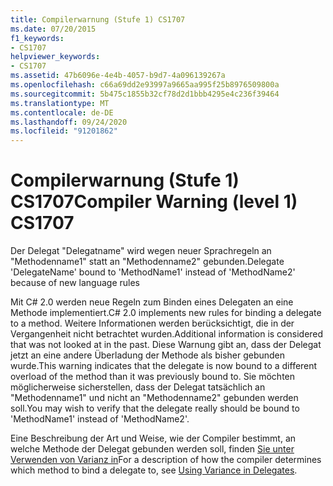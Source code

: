 ```yaml
---
title: Compilerwarnung (Stufe 1) CS1707
ms.date: 07/20/2015
f1_keywords:
- CS1707
helpviewer_keywords:
- CS1707
ms.assetid: 47b6096e-4e4b-4057-b9d7-4a096139267a
ms.openlocfilehash: c66a69dd2e93997a9665aa995f25b8976509800a
ms.sourcegitcommit: 5b475c1855b32cf78d2d1bbb4295e4c236f39464
ms.translationtype: MT
ms.contentlocale: de-DE
ms.lasthandoff: 09/24/2020
ms.locfileid: "91201862"
---
```

# <a name="compiler-warning-level-1-cs1707"></a><span data-ttu-id="6ed47-102">Compilerwarnung (Stufe 1) CS1707</span><span class="sxs-lookup"><span data-stu-id="6ed47-102">Compiler Warning (level 1) CS1707</span></span>

<span data-ttu-id="6ed47-103">Der Delegat "Delegatname" wird wegen neuer Sprachregeln an "Methodenname1" statt an "Methodenname2" gebunden.</span><span class="sxs-lookup"><span data-stu-id="6ed47-103">Delegate 'DelegateName' bound to 'MethodName1' instead of 'MethodName2' because of new language rules</span></span>  
  
 <span data-ttu-id="6ed47-104">Mit C# 2.0 werden neue Regeln zum Binden eines Delegaten an eine Methode implementiert.</span><span class="sxs-lookup"><span data-stu-id="6ed47-104">C# 2.0 implements new rules for binding a delegate to a method.</span></span> <span data-ttu-id="6ed47-105">Weitere Informationen werden berücksichtigt, die in der Vergangenheit nicht betrachtet wurden.</span><span class="sxs-lookup"><span data-stu-id="6ed47-105">Additional information is considered that was not looked at in the past.</span></span> <span data-ttu-id="6ed47-106">Diese Warnung gibt an, dass der Delegat jetzt an eine andere Überladung der Methode als bisher gebunden wurde.</span><span class="sxs-lookup"><span data-stu-id="6ed47-106">This warning indicates that the delegate is now bound to a different overload of the method than it was previously bound to.</span></span> <span data-ttu-id="6ed47-107">Sie möchten möglicherweise sicherstellen, dass der Delegat tatsächlich an "Methodenname1" und nicht an "Methodenname2" gebunden werden soll.</span><span class="sxs-lookup"><span data-stu-id="6ed47-107">You may wish to verify that the delegate really should be bound to 'MethodName1' instead of 'MethodName2'.</span></span>  
  
 <span data-ttu-id="6ed47-108">Eine Beschreibung der Art und Weise, wie der Compiler bestimmt, an welche Methode der Delegat gebunden werden soll, finden [Sie unter Verwenden von Varianz in](../programming-guide/concepts/covariance-contravariance/using-variance-in-delegates.md)</span><span class="sxs-lookup"><span data-stu-id="6ed47-108">For a description of how the compiler determines which method to bind a delegate to, see [Using Variance in Delegates](../programming-guide/concepts/covariance-contravariance/using-variance-in-delegates.md).</span></span>
